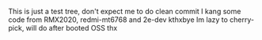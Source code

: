 This is just a test tree, don't expect me to do clean commit
I kang some code from RMX2020, redmi-mt6768 and 2e-dev kthxbye
Im lazy to cherry-pick, will do after booted OSS thx